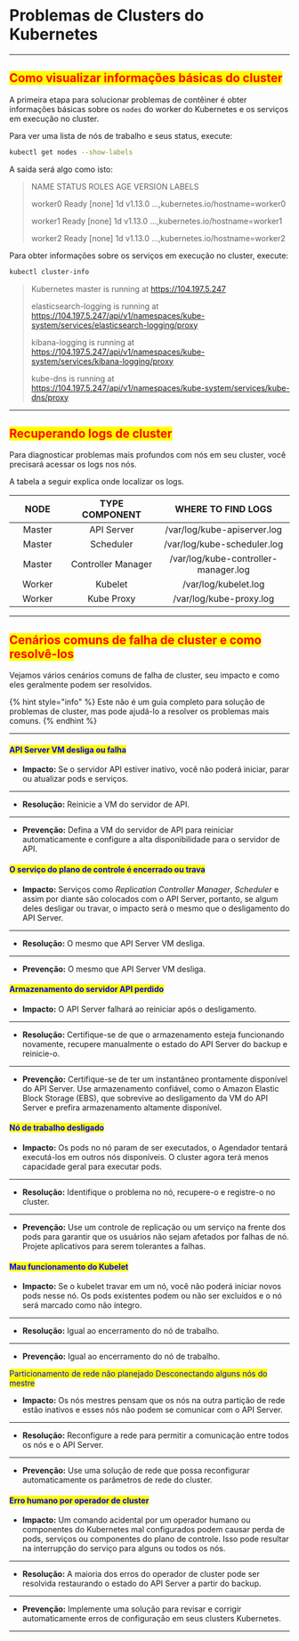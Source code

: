 # Problemas de Clusters do Kubernetes

***

## <mark style="color:red;">Como visualizar informações básicas do cluster</mark>

A primeira etapa para solucionar problemas de contêiner é obter informações básicas sobre os `nodes` do worker do Kubernetes e os serviços em execução no cluster.

Para ver uma lista de nós de trabalho e seus status, execute:

```bash
kubectl get nodes --show-labels
```

A saída será algo como isto:

> NAME         STATUS    ROLES        AGE     VERSION         LABELS
>
> worker0      Ready       \[none]        1d         v1.13.0           ...,kubernetes.io/hostname=worker0
>
> worker1       Ready       \[none]        1d         v1.13.0            ...,kubernetes.io/hostname=worker1
>
> worker2       Ready      \[none]        1d          v1.13.0           ...,kubernetes.io/hostname=worker2

Para obter informações sobre os serviços em execução no cluster, execute:

```bash
kubectl cluster-info
```

> Kubernetes master is running at https://104.197.5.247
>
> elasticsearch-logging is running at https://104.197.5.247/api/v1/namespaces/kube-system/services/elasticsearch-logging/proxy
>
> kibana-logging is running at https://104.197.5.247/api/v1/namespaces/kube-system/services/kibana-logging/proxy
>
> kube-dns is running at https://104.197.5.247/api/v1/namespaces/kube-system/services/kube-dns/proxy

***

## <mark style="color:red;">**Recuperando logs de cluster**</mark>

Para diagnosticar problemas mais profundos com nós em seu cluster, você precisará acessar os logs nos nós.&#x20;

A tabela a seguir explica onde localizar os logs.

<table><thead><tr><th width="146" align="center">NODE</th><th width="232" align="center">TYPE COMPONENT</th><th width="368" align="center">WHERE TO FIND LOGS</th></tr></thead><tbody><tr><td align="center">Master</td><td align="center">API Server</td><td align="center">/var/log/kube-apiserver.log</td></tr><tr><td align="center">Master</td><td align="center">Scheduler</td><td align="center">/var/log/kube-scheduler.log</td></tr><tr><td align="center">Master</td><td align="center">Controller Manager</td><td align="center">/var/log/kube-controller-manager.log</td></tr><tr><td align="center">Worker</td><td align="center">Kubelet </td><td align="center">/var/log/kubelet.log</td></tr><tr><td align="center">Worker </td><td align="center">Kube Proxy</td><td align="center">/var/log/kube-proxy.log</td></tr></tbody></table>

***

## <mark style="color:red;">**Cenários comuns de falha de cluster e como resolvê-los**</mark>

Vejamos vários cenários comuns de falha de cluster, seu impacto e como eles geralmente podem ser resolvidos.&#x20;

{% hint style="info" %}
Este não é um guia completo para solução de problemas de cluster, mas pode ajudá-lo a resolver os problemas mais comuns.
{% endhint %}

***

#### <mark style="color:blue;">API Server VM desliga ou falha</mark>

* **Impacto:** Se o servidor API estiver inativo, você não poderá iniciar, parar ou atualizar pods e serviços.

***

* **Resolução:** Reinicie a VM do servidor de API.

***

* **Prevenção:** Defina a VM do servidor de API para reiniciar automaticamente e configure a alta disponibilidade para o servidor de API.

#### <mark style="color:blue;">O serviço do plano de controle é encerrado ou trava</mark>

* **Impacto:** Serviços como _Replication Controller Manager_, _Scheduler_ e assim por diante são colocados com o API Server, portanto, se algum deles desligar ou travar, o impacto será o mesmo que o desligamento do API Server.

***

* **Resolução:** O mesmo que API Server VM desliga.

***

* **Prevenção:** O mesmo que API Server VM desliga.

#### <mark style="color:blue;">Armazenamento do servidor API perdido</mark>

* **Impacto:** O API Server falhará ao reiniciar após o desligamento.

***

* **Resolução:** Certifique-se de que o armazenamento esteja funcionando novamente, recupere manualmente o estado do API Server do backup e reinicie-o.

***

* **Prevenção:** Certifique-se de ter um instantâneo prontamente disponível do API Server. Use armazenamento confiável, como o Amazon Elastic Block Storage (EBS), que sobrevive ao desligamento da VM do API Server e prefira armazenamento altamente disponível.

#### <mark style="color:blue;">Nó de trabalho desligado</mark>

* **Impacto:** Os pods no nó param de ser executados, o Agendador tentará executá-los em outros nós disponíveis. O cluster agora terá menos capacidade geral para executar pods.

***

* **Resolução:** Identifique o problema no nó, recupere-o e registre-o no cluster.

***

* **Prevenção:** Use um controle de replicação ou um serviço na frente dos pods para garantir que os usuários não sejam afetados por falhas de nó. Projete aplicativos para serem tolerantes a falhas.

#### <mark style="color:blue;">Mau funcionamento do Kubelet</mark>

* **Impacto:** Se o kubelet travar em um nó, você não poderá iniciar novos pods nesse nó. Os pods existentes podem ou não ser excluídos e o nó será marcado como não íntegro.

***

* **Resolução:** Igual ao encerramento do nó de trabalho.

***

* **Prevenção:** Igual ao encerramento do nó de trabalho.

<mark style="color:blue;">Particionamento de rede não planejado Desconectando alguns nós do mestre</mark>

* **Impacto:** Os nós mestres pensam que os nós na outra partição de rede estão inativos e esses nós não podem se comunicar com o API Server.

***

* **Resolução:** Reconfigure a rede para permitir a comunicação entre todos os nós e o API Server.

***

* **Prevenção:** Use uma solução de rede que possa reconfigurar automaticamente os parâmetros de rede do cluster.

#### <mark style="color:blue;">Erro humano por operador de cluster</mark>

* **Impacto:** Um comando acidental por um operador humano ou componentes do Kubernetes mal configurados podem causar perda de pods, serviços ou componentes do plano de controle. Isso pode resultar na interrupção do serviço para alguns ou todos os nós.

***

* **Resolução:** A maioria dos erros do operador de cluster pode ser resolvida restaurando o estado do API Server a partir do backup.

***

* **Prevenção:** Implemente uma solução para revisar e corrigir automaticamente erros de configuração em seus clusters Kubernetes.

***
